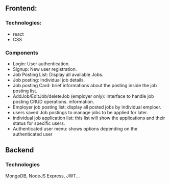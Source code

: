 ## Frontend:

### Technologies:

- react
- CSS

### Components

- Login: User authentication.
- Signup: New user registration.
- Job Posting List: Display all available Jobs.
- Job posting: Individual job details.
- Job posting Card: brief informations about the posting inside the job posting list.
- AddJob/EditJob/deleteJob (employer only): Interface to handle job posting CRUD operations.
  information.
- Employer job posting list: display all posted jobs by individual emploer.
- users saved Job postings to manage jobs to be applied for later.
- individual job application list: this list will show the applications and their status for specific users.
- Authenticated user menu: shows options depending on the authenticated user

## Backend

### Technologies

MongoDB, NodeJS Express, JWT...
